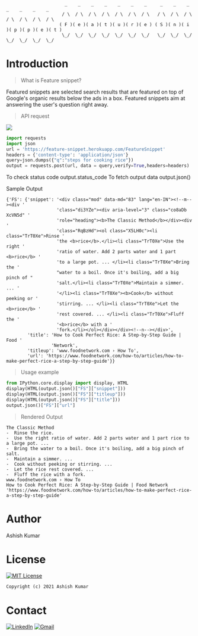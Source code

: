                           _    _    _    _    _    _    _     _    _    _    _    _    _    _
                         / \  / \  / \  / \  / \  / \  / \   / \  / \  / \  / \  / \  / \  / \
                        ( F )( e )( a )( t )( u )( r )( e ) ( S )( n )( i )( p )( p )( e )( t )
                         \_/  \_/  \_/  \_/  \_/  \_/  \_/   \_/  \_/  \_/  \_/  \_/  \_/  \_/
# Introduction
> What is Feature snippet?

Featured snippets are selected search results that are featured on top of Google's organic results below the ads in a box. Featured snippets aim at answering the user's question right away.

> API request

![](./APIimage.PNG)

```python
import requests
import json
url = 'https://feature-snippet.herokuapp.com/FeatureSnippet'
headers = {'content-type': 'application/json'}
query=json.dumps({"q":"steps for cooking rice"})
output = requests.post(url, data = query,verify=True,headers=headers)
```
To check status code
            output.status_code
To fetch output data
            output.json()

Sample Output
```text
{'FS': {'snippet': '<div class="mod" data-md="83" lang="en-IN"><!--m--><div '
                   'class="di3YZe"><div aria-level="3" class="co8aDb XcVN5d" '
                   'role="heading"><b>The Classic Method</b></div><div '
                   'class="RqBzHd"><ol class="X5LH0c"><li class="TrT0Xe">Rinse '
                   'the <b>rice</b>.</li><li class="TrT0Xe">Use the right '
                   'ratio of water. Add 2 parts water and 1 part <b>rice</b> '
                   'to a large pot. ... </li><li class="TrT0Xe">Bring the '
                   "water to a boil. Once it's boiling, add a big pinch of "
                   'salt.</li><li class="TrT0Xe">Maintain a simmer. ... '
                   '</li><li class="TrT0Xe"><b>Cook</b> without peeking or '
                   'stirring. ... </li><li class="TrT0Xe">Let the <b>rice</b> '
                   'rest covered. ... </li><li class="TrT0Xe">Fluff the '
                   '<b>rice</b> with a '
                   'fork.</li></ol></div></div><!--n--></div>',
        'title': 'How to Cook Perfect Rice: A Step-by-Step Guide | Food '
                 'Network',
        'titleup': 'www.foodnetwork.com › How To',
        'url': 'https://www.foodnetwork.com/how-to/articles/how-to-make-perfect-rice-a-step-by-step-guide'}}
```

> Usage example
```python
from IPython.core.display import display, HTML
display(HTML(output.json()["FS"]["snippet"]))
display(HTML(output.json()["FS"]["titleup"]))
display(HTML(output.json()["FS"]["title"]))
output.json()["FS"]["url"]
```
> Rendered Output
```
The Classic Method
-  Rinse the rice.
-  Use the right ratio of water. Add 2 parts water and 1 part rice to a large pot. ...
-  Bring the water to a boil. Once it's boiling, add a big pinch of salt.
-  Maintain a simmer. ...
-  Cook without peeking or stirring. ...
-  Let the rice rest covered. ...
-  Fluff the rice with a fork.
www.foodnetwork.com › How To
How to Cook Perfect Rice: A Step-by-Step Guide | Food Network
'https://www.foodnetwork.com/how-to/articles/how-to-make-perfect-rice-a-step-by-step-guide'
```

# Author
Ashish Kumar

# License
[![MIT License](https://img.shields.io/github/license/ashishcssom/How-to-set-up-python-on-Window-10.svg?style=flat-square&colorB=C62121)](https://github.com/ashishcssom/Feature-snippet/blob/main/LICENSE)
```
Copyright (c) 2021 Ashish Kumar
```

# Contact
[![LinkedIn](https://img.shields.io/badge/-Ashish%20Kumar-blue?style=social&logo=Linkedin&logoColor=blue&link=https://www.linkedin.com/in/ashishk766/)](https://www.linkedin.com/in/ashishk766/) 
[![Gmail](https://img.shields.io/badge/-Ashish%20Kumar-c14438?style=social&logo=Gmail&logoColor=red&link=mailto:ashish.krb7@gmail.com)](mailto:ashish.krb7@gmail.com) 


